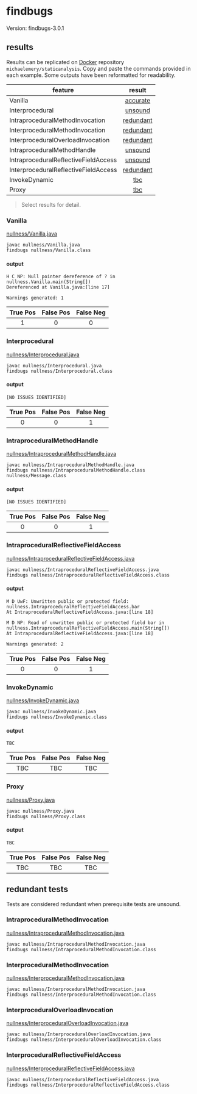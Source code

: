 # findbugs

Version: findbugs-3.0.1

## results

Results can be replicated on [Docker](https://docs.docker.com/docker-hub/) repository `michaelemery/staticanalysis`. Copy and paste the commands provided in each example. Some outputs have been reformatted for readability.

| feature | result |
| --- | :---: |
| Vanilla | [accurate](https://github.com/michaelemery/staticanalysis/blob/master/checker/nullness/findbugs.md#vanilla) |
| Interprocedural | [unsound](https://github.com/michaelemery/staticanalysis/blob/master/checker/nullness/findbugs.md#interprocedural) |
| IntraproceduralMethodInvocation | [redundant](https://github.com/michaelemery/staticanalysis/blob/master/checker/nullness/findbugs.md#intraproceduralmethodinvocation) |
| InterproceduralMethodInvocation | [redundant](https://github.com/michaelemery/staticanalysis/blob/master/checker/nullness/findbugs.md#interproceduralmethodinvocation) |
| InterproceduralOverloadInvocation | [redundant](https://github.com/michaelemery/staticanalysis/blob/master/checker/nullness/findbugs.md#interproceduraloverloadinvocation) |
| IntraproceduralMethodHandle | [unsound](https://github.com/michaelemery/staticanalysis/blob/master/checker/nullness/findbugs.md#intraproceduralmethodhandle) |
| IntraproceduralReflectiveFieldAccess | [unsound](https://github.com/michaelemery/staticanalysis/blob/master/checker/nullness/findbugs.md#intraproceduralreflectivefieldaccess) |
| InterproceduralReflectiveFieldAccess | [redundant](https://github.com/michaelemery/staticanalysis/blob/master/checker/nullness/findbugs.md#interproceduralreflectivefieldaccess) |
| InvokeDynamic | [tbc](https://github.com/michaelemery/staticanalysis/blob/master/checker/nullness/findbugs.md#invokedynamic) |
| Proxy | [tbc](https://github.com/michaelemery/staticanalysis/blob/master/checker/nullness/findbugs.md#proxy) |
> Select results for detail.

### Vanilla

[nullness/Vanilla.java](https://github.com/michaelemery/staticanalysis/blob/master/checker/nullness/Vanilla.java)

```
javac nullness/Vanilla.java
findbugs nullness/Vanilla.class
```

#### output

```
H C NP: Null pointer dereference of ? in nullness.Vanilla.main(String[])  
Dereferenced at Vanilla.java:[line 17]

Warnings generated: 1
```

| True Pos | False Pos | False Neg |
| :---: | :---: | :---: |
| 1 | 0 | 0 |

### Interprocedural

[nullness/Interprocedural.java](https://github.com/michaelemery/staticanalysis/blob/master/checker/nullness/Interprocedural.java)

```
javac nullness/Interprocedural.java
findbugs nullness/Interprocedural.class
```

#### output

```
[NO ISSUES IDENTIFIED]
```

| True Pos | False Pos | False Neg |
| :---: | :---: | :---: |
| 0 | 0 | 1 |

### IntraproceduralMethodHandle

[nullness/IntraproceduralMethodHandle.java](https://github.com/michaelemery/staticanalysis/blob/master/checker/nullness/IntraproceduralMethodHandle.java)

```
javac nullness/IntraproceduralMethodHandle.java
findbugs nullness/IntraproceduralMethodHandle.class nullness/Message.class
```

#### output

```
[NO ISSUES IDENTIFIED]
```

| True Pos | False Pos | False Neg |
| :---: | :---: | :---: |
| 0 | 0 | 1 |

### IntraproceduralReflectiveFieldAccess

[nullness/IntraproceduralReflectiveFieldAccess.java](https://github.com/michaelemery/staticanalysis/blob/master/checker/nullness/IntraproceduralReflectiveFieldAccess.java)

```
javac nullness/IntraproceduralReflectiveFieldAccess.java
findbugs nullness/IntraproceduralReflectiveFieldAccess.class
```

#### output

```
M D UwF: Unwritten public or protected field: nullness.IntraproceduralReflectiveFieldAccess.bar
At IntraproceduralReflectiveFieldAccess.java:[line 18]

M D NP: Read of unwritten public or protected field bar in
nullness.IntraproceduralReflectiveFieldAccess.main(String[])  
At IntraproceduralReflectiveFieldAccess.java:[line 18]

Warnings generated: 2
```

| True Pos | False Pos | False Neg |
| :---: | :---: | :---: |
| 0 | 0 | 1 |

### InvokeDynamic

[nullness/InvokeDynamic.java](https://github.com/michaelemery/staticanalysis/blob/master/checker/nullness/InvokeDynamic.java)

```
javac nullness/InvokeDynamic.java
findbugs nullness/InvokeDynamic.class
```

#### output

```
TBC
```

| True Pos | False Pos | False Neg |
| :---: | :---: | :---: |
| TBC | TBC | TBC |

### Proxy

[nullness/Proxy.java](https://github.com/michaelemery/staticanalysis/blob/master/checker/nullness/Proxy.java)

```
javac nullness/Proxy.java
findbugs nullness/Proxy.class
```

#### output

```
TBC
```

| True Pos | False Pos | False Neg |
| :---: | :---: | :---: |
| TBC | TBC | TBC |

## redundant tests

Tests are considered redundant when prerequisite tests are unsound.

### IntraproceduralMethodInvocation

[nullness/IntraproceduralMethodInvocation.java](https://github.com/michaelemery/staticanalysis/blob/master/checker/nullness/IntraproceduralMethodInvocation.java)

```
javac nullness/IntraproceduralMethodInvocation.java
findbugs nullness/IntraproceduralMethodInvocation.class
```

### InterproceduralMethodInvocation

[nullness/InterproceduralMethodInvocation.java](https://github.com/michaelemery/staticanalysis/blob/master/checker/nullness/InterproceduralMethodInvocation.java)

```
javac nullness/InterproceduralMethodInvocation.java
findbugs nullness/InterproceduralMethodInvocation.class
```

### InterproceduralOverloadInvocation

[nullness/InterproceduralOverloadInvocation.java](https://github.com/michaelemery/staticanalysis/blob/master/checker/nullness/InterproceduralOverloadInvocation.java)

```
javac nullness/InterproceduralOverloadInvocation.java
findbugs nullness/InterproceduralOverloadInvocation.class
```

### InterproceduralReflectiveFieldAccess

[nullness/InterproceduralReflectiveFieldAccess.java](https://github.com/michaelemery/staticanalysis/blob/master/checker/nullness/InterproceduralReflectiveFieldAccess.java)

```
javac nullness/InterproceduralReflectiveFieldAccess.java
findbugs nullness/InterproceduralReflectiveFieldAccess.class
```
